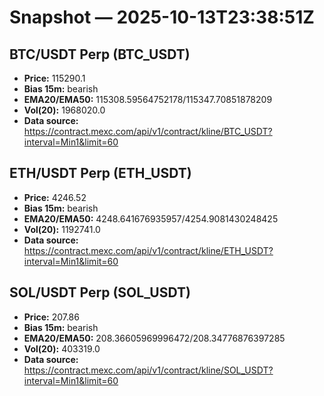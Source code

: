 # Snapshot — 2025-10-13T23:38:51Z

## BTC/USDT Perp (BTC_USDT)
- **Price:** 115290.1
- **Bias 15m:** bearish
- **EMA20/EMA50:** 115308.59564752178/115347.70851878209
- **Vol(20):** 1968020.0
- **Data source:** https://contract.mexc.com/api/v1/contract/kline/BTC_USDT?interval=Min1&limit=60

## ETH/USDT Perp (ETH_USDT)
- **Price:** 4246.52
- **Bias 15m:** bearish
- **EMA20/EMA50:** 4248.641676935957/4254.9081430248425
- **Vol(20):** 1192741.0
- **Data source:** https://contract.mexc.com/api/v1/contract/kline/ETH_USDT?interval=Min1&limit=60

## SOL/USDT Perp (SOL_USDT)
- **Price:** 207.86
- **Bias 15m:** bearish
- **EMA20/EMA50:** 208.36605969996472/208.34776876397285
- **Vol(20):** 403319.0
- **Data source:** https://contract.mexc.com/api/v1/contract/kline/SOL_USDT?interval=Min1&limit=60
